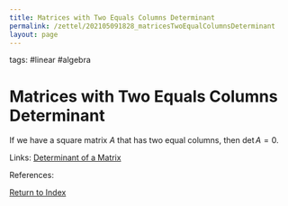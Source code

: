 ```yaml
---
title: Matrices with Two Equals Columns Determinant
permalink: /zettel/202105091828_matricesTwoEqualColumnsDeterminant
layout: page
---
```

tags: #linear #algebra

# Matrices with Two Equals Columns Determinant

If we have a square matrix $A$ that has two equal columns, then $\textrm{det} \, A = 0$.

Links: [Determinant of a Matrix](202105091818_determinantMatrix)

References: 

[Return to Index](index)